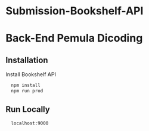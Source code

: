 
# Submission-Bookshelf-API
# Back-End Pemula Dicoding


## Installation

Install Bookshelf API

```bash
  npm install
  npm run prod
```
    

## Run Locally


```bash
  localhost:9000
```

